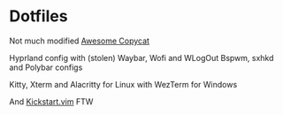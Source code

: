 # Dotfiles

Not much modified [Awesome Copycat](https://github.com/lcpz/awesome-copycats)

Hyprland config with (stolen) Waybar, Wofi and WLogOut
Bspwm, sxhkd and Polybar configs

Kitty, Xterm and Alacritty for Linux with WezTerm for Windows

And [Kickstart.vim](https://github.com/nvim-lua/kickstart.nvim) FTW
